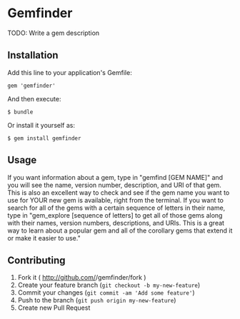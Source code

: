 # Gemfinder

TODO: Write a gem description

## Installation

Add this line to your application's Gemfile:

    gem 'gemfinder'

And then execute:

    $ bundle

Or install it yourself as:

    $ gem install gemfinder

## Usage

If you want information about a gem, type in "gemfind [GEM NAME]" and you will see the name, version number, description, and URI of that gem. This is also an excellent way to check and see if the gem name you want to use for YOUR new gem is available, right from the terminal. If you want to search for all of the gems with a certain sequence of letters in their name, type in "gem_explore [sequence of letters] to get all of those gems along with their names, version numbers, descriptions, and URIs. This is a great way to learn about a popular gem and all of the corollary gems that extend it or make it easier to use."

## Contributing

1. Fork it ( http://github.com/<my-github-username>/gemfinder/fork )
2. Create your feature branch (`git checkout -b my-new-feature`)
3. Commit your changes (`git commit -am 'Add some feature'`)
4. Push to the branch (`git push origin my-new-feature`)
5. Create new Pull Request
